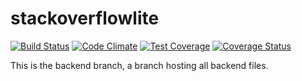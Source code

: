 # stackoverflowlite

[![Build Status](https://travis-ci.org/ajimae/stackoverflowlite.svg?branch=server)](https://travis-ci.org/ajimae/stackoverflowlite)  [![Code 
Climate](https://codeclimate.com/github/codeclimate/codeclimate/badges/gpa.svg)](https://codeclimate.com/github/ajimae/stackoverflowlite) [![Test 
Coverage](https://api.codeclimate.com/v1/badges/e55c8db62854e13a8a96/test_coverage)](https://codeclimate.com/github/ajimae/stackoverflowlite/test_coverage) [![Coverage 
Status](https://coveralls.io/repos/github/ajimae/stackoverflowlite/badge.svg?branch=server)](https://coveralls.io/github/ajimae/stackoverflowlite?branch=master)

This is the backend branch, a branch hosting all backend files.
